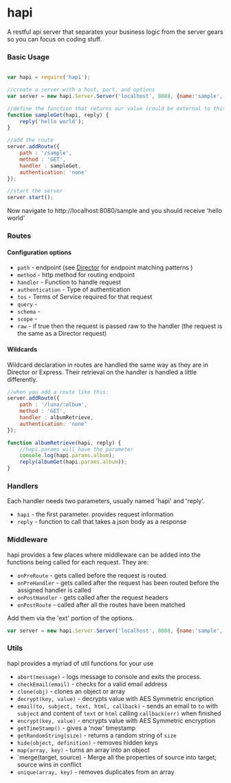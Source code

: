 # hapi

A restful api server that separates your business logic from the server gears so you can focus on coding stuff.

### Basic Usage

```js

var hapi = require('hapi');

//create a server with a host, port, and options
var server = new hapi.Server.Server('localhost', 8088, {name:'sample', uri:'0.0.0.0'});

//define the function that returns our value (could be external to this file)
function sampleGet(hapi, reply) {
	reply('hello world');
}

//add the route
server.addRoute({
	path : '/sample',
	method : 'GET',
	handler : sampleGet,
	authentication: 'none'
});

//start the server
server.start();

```

Now navigate to http://localhost:8080/sample and you should receive 'hello world'

### Routes

#### Configuration options

* `path` - endpoint (see [Director](https://github.com/flatiron/director "Director") for endpoint matching patterns )
* `method` - http method for routing endpoint
* `handler` - Function to handle request
* `authentication` - Type of authentication
* `tos` - Terms of Service required for that request
* `query` - 
* `schema` - 
* `scope` -
* `raw` - if true then the request is passed raw to the handler (the request is the same as a Director request)

#### Wildcards

Wildcard declaration in routes are handled the same way as they are in Director or Express. Their retrieval on the handler is handled a little differently.

```js
//when you add a route like this:
server.addRoute({
	path : '/luna/:album',
	method : 'GET',
	handler : albumRetrieve,
	authentication: 'none'
});

function albumRetrieve(hapi, reply) {
	//hapi.params will have the parameter
	console.log(hapi.params.album);
	reply(albumGet(hapi.params.album));
}
```

### Handlers

Each handler needs two parameters, usually named 'hapi' and 'reply'.

* `hapi` - the first parameter. provides request information
* `reply` - function to call that takes a json body as a response

### Middleware

hapi provides a few places where middleware can be added into the functions being called for each request. They are:

* `onPreRoute` - gets called before the request is routed.
* `onPreHandler` - gets called after the request has been routed before the assigned handler is called
* `onPostHandler` - gets called after the request headers
* `onPostRoute` - called after all the routes have been matched

Add them via the 'ext' portion  of the options. 

```js
var server = new hapi.Server.Server('localhost', 8088, {name:'sample', uri:'0.0.0.0', ext: {onPreRoute:myPreRouteFunction}});
```

### Utils

hapi provides a myriad of util functions for your use
* `abort(message)` - logs message to console and exits the process.
* `checkEmail(email)` - checks for a valid email address 
* `clone(obj)` - clones an object or array
* `decrypt(key, value)` - decrypts value with AES Symmetric encription
* `email(to, subject, text, html, callback)` - sends an email to `to` with `subject` and content of `text` or `html` calling `callback(err)` when finished
* `encrypt(key, value)` - encrypts value with AES Symmetric encryption
* `getTimeStamp()` - gives a 'now' timestamp
* `getRandomString(size)` - returns a random string of `size`
* `hide(object, definition)` - removes hidden keys
* `map(array, key)` - turns an array into an object
* `merge(target, source) - Merge all the properties of source into target; source wins in conflict
* `unique(array, key)` - removes duplicates from an array








